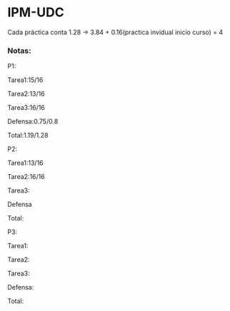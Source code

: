# IPM-UDC

Cada práctica conta 1.28 -> 3.84 + 0.16(practica invidual inicio curso) = 4

### **Notas:**

P1:

Tarea1:15/16

Tarea2:13/16

Tarea3:16/16

Defensa:0.75/0.8

Total:1.19/1.28


P2:

Tarea1:13/16

Tarea2:16/16

Tarea3:

Defensa

Total:

P3:

Tarea1:

Tarea2:

Tarea3:

Defensa:

Total:
